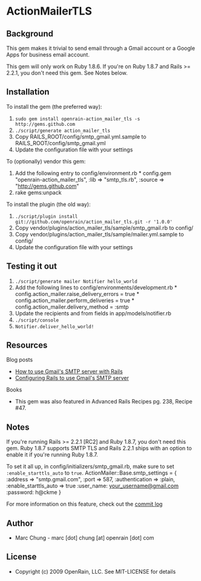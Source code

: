 ActionMailerTLS
===============

Background
----------

This gem makes it trivial to send email through a Gmail account or a Google Apps for business email account.

This gem will only work on Ruby 1.8.6. If you're on Ruby 1.8.7 and Rails >= 2.2.1, you don't need this gem. See Notes below.

Installation
------------


To install the gem (the preferred way):

  1. `sudo gem install openrain-action_mailer_tls -s http://gems.github.com`
  2. `./script/generate action_mailer_tls`
  3. Copy RAILS_ROOT/config/smtp_gmail.yml.sample to RAILS_ROOT/config/smtp_gmail.yml
  4. Update the configuration file with your settings

To (optionally) vendor this gem:

  1. Add the following entry to config/environment.rb
    * config.gem "openrain-action_mailer_tls", :lib => "smtp_tls.rb", :source => "http://gems.github.com"
  2. rake gems:unpack

To install the plugin (the old way):

  1. `./script/plugin install git://github.com/openrain/action_mailer_tls.git -r '1.0.0'`
  2. Copy vendor/plugins/action_mailer_tls/sample/smtp_gmail.rb to config/
  3. Copy vendor/plugins/action_mailer_tls/sample/mailer.yml.sample to config/
  4. Update the configuration file with your settings

Testing it out
--------------

  1. `./script/generate mailer Notifier hello_world`
  2. Add the following lines to config/environments/development.rb 
    * config.action_mailer.raise_delivery_errors = true
    * config.action_mailer.perform_deliveries = true
    * config.action_mailer.delivery_method = :smtp
  3. Update the recipients and from fields in app/models/notifier.rb
  4. `./script/console `
  5. `Notifier.deliver_hello_world!`

Resources
---------

Blog posts

* [How to use Gmail's SMTP server with Rails](http://www.rubyinside.com/how-to-use-gmails-smtp-server-with-rails-394.html)
* [Configuring Rails to use Gmail's SMTP server](http://www.prestonlee.com/2007/02/20/configuring-rails-to-use-gmails-smtp-server/63/)

Books

* This gem was also featured in Advanced Rails Recipes pg. 238, Recipe #47.

Notes
-----

If you're running Rails >= 2.2.1 [RC2] and Ruby 1.8.7, you don't need this gem. Ruby 1.8.7 supports
SMTP TLS and Rails 2.2.1 ships with an option to enable it if you're running Ruby 1.8.7.

  To set it all up, in config/initializers/smtp_gmail.rb, make sure to set `:enable_starttls_auto` to `true`.
    ActionMailer::Base.smtp_settings = {
      :address => "smtp.gmail.com",
      :port => 587,
      :authentication => :plain,
      :enable_starttls_auto => true
      :user_name: your_username@gmail.com
      :password: h@ckme
    }

For more information on this feature, check out the [commit log](http://github.com/rails/rails/commit/732c724df61bc8b780dc42817625b25a321908e4)

Author
------
* Marc Chung - marc [dot] chung [at] openrain [dot] com

License
-------
* Copyright (c) 2009 OpenRain, LLC. See MIT-LICENSE for details